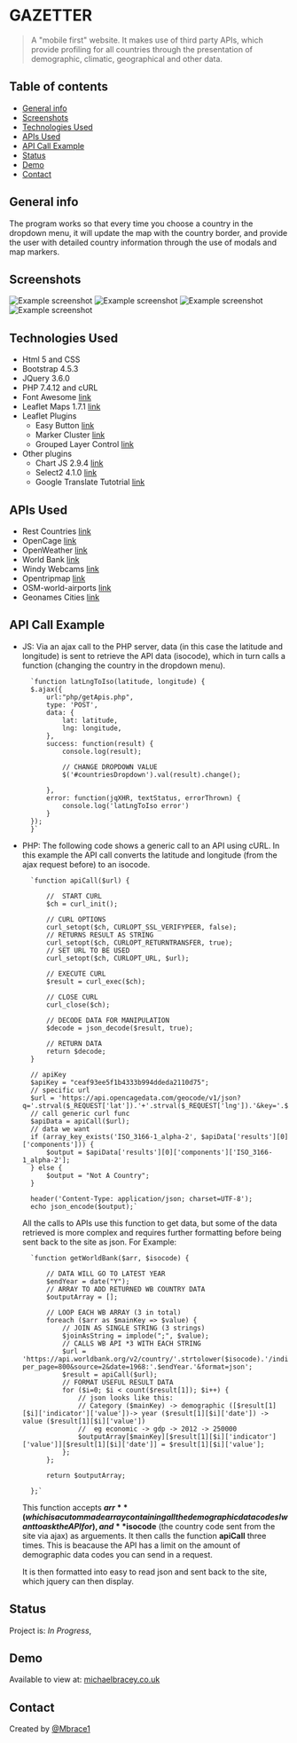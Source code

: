 # GAZETTER
> A "mobile first" website. It makes use of third party APIs, which provide profiling for all countries through the presentation of demographic, climatic, geographical and other data.

## Table of contents
* [General info](#general-info)
* [Screenshots](#screenshots)
* [Technologies Used](#technologies-used)
* [APIs Used](#apis-used)
* [API Call Example](#api-call-example)
* [Status](#status)
* [Demo](#demo)
* [Contact](#contact)

## General info
The program works so that every time you choose a country in the dropdown menu, it will update the map with the country border, and provide the user with detailed country information through the use of modals and map markers.

## Screenshots
![Example screenshot](./images/Screenshot1.png)
![Example screenshot](./images/Screenshot2.png)
![Example screenshot](./images/Screenshot3.png)
![Example screenshot](./images/Screenshot4.png)

## Technologies Used
* Html 5 and CSS
* Bootstrap 4.5.3
* JQuery 3.6.0
* PHP 7.4.12 and cURL
* Font Awesome [link](https://fontawesome.com/)
* Leaflet Maps 1.7.1 [link](https://leafletjs.com/)
* Leaflet Plugins
    * Easy Button [link](https://github.com/CliffCloud/Leaflet.EasyButton)
    * Marker Cluster [link](https://github.com/Leaflet/Leaflet.markercluster)
    * Grouped Layer Control [link](https://github.com/ismyrnow/leaflet-groupedlayercontrol)
* Other plugins
    * Chart JS 2.9.4 [link](https://www.chartjs.org/)
    * Select2 4.1.0 [link](https://select2.org/)
    * Google Translate Tutotrial [link](https://www.w3schools.com/howto/howto_google_translate.asp)

## APIs Used
* Rest Countries [link](https://restcountries.eu/)
* OpenCage [link](https://opencagedata.com/)
* OpenWeather [link](https://openweathermap.org/api)
* World Bank [link](https://data.worldbank.org/)
* Windy Webcams [link](https://api.windy.com/webcams)
* Opentripmap [link](https://opentripmap.io/)
* OSM-world-airports [link](https://babel.opendatasoft.com/explore/dataset/osm-world-airports/information/)
* Geonames Cities [link](https://public.opendatasoft.com/explore/dataset/geonames-all-cities-with-a-population-1000/information/?disjunctive.country)

## API Call Example
* JS:
    Via an ajax call to the PHP server, data (in this case the latitude and longitude) is sent to retrieve the API data (isocode), which in turn calls a function (changing the country in the dropdown menu).

        `function latLngToIso(latitude, longitude) {
        $.ajax({
            url:"php/getApis.php",
            type: 'POST',
            data: {
                lat: latitude,
                lng: longitude,
            },
            success: function(result) {
                console.log(result);
        
                // CHANGE DROPDOWN VALUE
                $('#countriesDropdown').val(result).change();
        
            },
            error: function(jqXHR, textStatus, errorThrown) {
                console.log('latLngToIso error')
            }
        });
        }`
    
* PHP:
    The following code shows a generic call to an API using cURL. In this example the API call converts the latitude and longitude (from the ajax request before) to an isocode.
    
        `function apiCall($url) {

            //  START CURL
            $ch = curl_init();

            // CURL OPTIONS
            curl_setopt($ch, CURLOPT_SSL_VERIFYPEER, false);
            // RETURNS RESULT AS STRING
            curl_setopt($ch, CURLOPT_RETURNTRANSFER, true);
            // SET URL TO BE USED
            curl_setopt($ch, CURLOPT_URL, $url);

            // EXECUTE CURL
            $result = curl_exec($ch);

            // CLOSE CURL
            curl_close($ch);

            // DECODE DATA FOR MANIPULATION
            $decode = json_decode($result, true);

            // RETURN DATA
            return $decode;
        }
        
        // apiKey
        $apiKey = "ceaf93ee5f1b4333b994ddeda2110d75";
        // specific url
        $url = 'https://api.opencagedata.com/geocode/v1/json?q='.strval($_REQUEST['lat']).'+'.strval($_REQUEST['lng']).'&key='.$apiKey;
        // call generic curl func
        $apiData = apiCall($url);
        // data we want
        if (array_key_exists('ISO_3166-1_alpha-2', $apiData['results'][0]['components'])) {
            $output = $apiData['results'][0]['components']['ISO_3166-1_alpha-2'];
        } else {
            $output = "Not A Country";
        }
        
        header('Content-Type: application/json; charset=UTF-8');
        echo json_encode($output);`

    All the calls to APIs use this function to get data, but some of the data retrieved is more complex and requires further formatting before being sent back to the site as json. For Example:  
    
        `function getWorldBank($arr, $isocode) {

            // DATA WILL GO TO LATEST YEAR
            $endYear = date("Y");
            // ARRAY TO ADD RETURNED WB COUNTRY DATA
            $outputArray = [];

            // LOOP EACH WB ARRAY (3 in total)
            foreach ($arr as $mainKey => $value) {
                // JOIN AS SINGLE STRING (3 strings)
                $joinAsString = implode(";", $value);
                // CALLS WB API *3 WITH EACH STRING
                $url = 'https://api.worldbank.org/v2/country/'.strtolower($isocode).'/indicator/'.$joinAsString.'?per_page=800&source=2&date=1968:'.$endYear.'&format=json';
                $result = apiCall($url);
                // FORMAT USEFUL RESULT DATA
                for ($i=0; $i < count($result[1]); $i++) {
                    // json looks like this:
                    // Category ($mainKey) -> demographic ([$result[1][$i]['indicator']['value'])-> year ($result[1][$i]['date']) -> value ($result[1][$i]['value'])
                    //  eg economic -> gdp -> 2012 -> 250000
                    $outputArray[$mainKey][$result[1][$i]['indicator']['value']][$result[1][$i]['date']] = $result[1][$i]['value'];
                };
            };

            return $outputArray;

        };`
    
    This function accepts **$arr** (which is a cutom made array containing all the demographic data codes I want to ask the API for), and **$isocode** (the country code sent from the site via ajax) as arguements. It then calls the function **apiCall** three times. This is beacause the API has a limit on the amount of demographic data codes you can send in a request.
    
    It is then formatted into easy to read json and sent back to the site, which jquery can then display.  


## Status
Project is: _In Progress_, 

## Demo
Available to view at: [michaelbracey.co.uk](https://michaelbracey.co.uk/)

## Contact
Created by [@Mbrace1](https://github.com/Mbrace1)